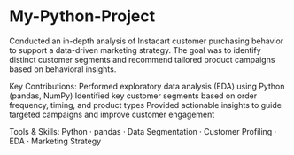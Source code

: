 # My-Python-Project
Conducted an in-depth analysis of Instacart customer purchasing behavior to support a data-driven marketing strategy. The goal was to identify distinct customer segments and recommend tailored product campaigns based on behavioral insights.

Key Contributions:
Performed exploratory data analysis (EDA) using Python (pandas, NumPy)
Identified key customer segments based on order frequency, timing, and product types
Provided actionable insights to guide targeted campaigns and improve customer engagement

Tools & Skills:
Python · pandas · Data Segmentation · Customer Profiling · EDA · Marketing Strategy
